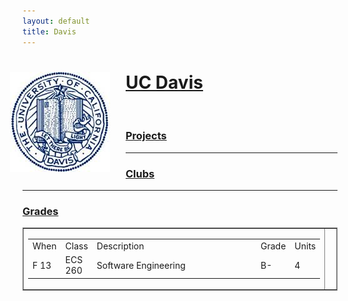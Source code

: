 ```yaml
---
layout: default
title: Davis
---
```


<div class="span12" stlye="margin-bottom:25px">
<img src="media/images/davis.jpg" style="float:left; margin: 0px 25px 25px -20px"/>
<h1> <a target="_blank" href="http://ucdavis.edu">UC Davis</a> </h1>
</div>
<br/>

### [Projects]()

---

### [Clubs]()

---
### [Grades]()

<table  border="1" frame="box" width="100%" class="table">
  <tr>
    <td width="525">
     <table>
        <tr>
          <td>When</td><td>Class</td><td width="300">Description</td><td>Grade</td><td>Units</td>
        </tr><tr>
          <td>F 13</td><td>ECS 260</td><td>Software Engineering</td><td>B-</td><td>4</td>
        </tr>
      </table>
    </td>
    <td>
    &nbsp;
     </td>
  </tr>
</table>
